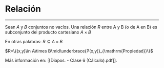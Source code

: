 # Relación
***
Sean $A$ y $B$ conjuntos no vacíos. Una relación $R$ entre A y B (o de A en B) es subconjunto del producto cartesiano $A \times B$

En otras palabras: $R \subseteq A \times B$

$R=\{(x,y)\in A\times B\mid\underbrace{P(x,y)}_{\mathrm{Propiedad}}\}$


Más información en: [[Diapos. - Clase 6 (Cálculo).pdf]].
